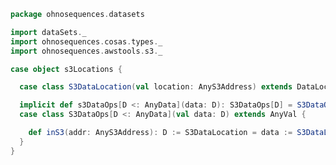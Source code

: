 
```scala
package ohnosequences.datasets

import dataSets._
import ohnosequences.cosas.types._
import ohnosequences.awstools.s3._

case object s3Locations {

  case class S3DataLocation(val location: AnyS3Address) extends DataLocation[AnyS3Address]

  implicit def s3DataOps[D <: AnyData](data: D): S3DataOps[D] = S3DataOps(data)
  case class S3DataOps[D <: AnyData](val data: D) extends AnyVal {

    def inS3(addr: AnyS3Address): D := S3DataLocation = data := S3DataLocation(addr)
  }
}

```




[test/scala/Datasets.scala]: ../../test/scala/Datasets.scala.md
[test/scala/FileData.scala]: ../../test/scala/FileData.scala.md
[main/scala/s3Locations.scala]: s3Locations.scala.md
[main/scala/fileData.scala]: fileData.scala.md
[main/scala/dataSets.scala]: dataSets.scala.md
[main/scala/fileLocations.scala]: fileLocations.scala.md
[main/scala/illumina.scala]: illumina.scala.md